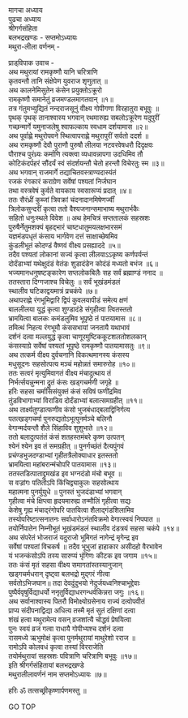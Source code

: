 मागचा अध्याय  
पुढचा अध्याय  
श्रीगर्गसंहिता  
बलभद्रखण्डः - सप्तमोऽध्यायः  
मथुरा-लीला वर्णनम् -  
  
प्राड्‌विपाक उवाच -  
अथ मथुरायां रामकृष्णौ यानि चरित्राणि  
कृतवन्तौ तानि संक्षेपेण युवराज शृणुतात् ॥  
अथ कालनेमिसुतेन कंसेन प्रयुक्तोऽक्रूरो  
रामकृष्णौ समानेतुं व्रजमण्डलमागतवान् ॥१॥  
तत्र गंतुमभ्युद्यितं नन्दराजसूनुं वीक्ष्य गोपीगणा विरहातुरा बभूवुः ॥  
पृथक् पृथक् तानाश्वास्य भगवान् रथमारुह्य सबलोऽक्रूरेण यदुपुरीं  
गच्छन्मार्गे यमुनाजलेषु श्वाफल्काय स्वधाम दर्शयामास ॥२॥  
अथ पूर्वाह्णे मथुरोपवने स्थित्वापराह्णे मथुरापुरीं सर्वतो ददर्श ॥  
अथ रामकृष्णौ देवौ पुराणौ पुरुषौ लीलया नटवरवेषधरौ दिदृक्षवः  
पौराश्च पुरंध्र्यः कर्माणि त्यक्त्वा व्यधावन्नापगा उदधिमिव तौ  
कोटिकंदर्पहरं सौंदर्यं स्वं संदर्शयन्तौ चेतो हरन्तौ विचेरतुः स्म ॥३॥  
अथ भगवान् राजमार्गे तद्याचितवस्त्राण्यदास्यंतं  
रजकं रंगकारं कराग्रेण सर्वेषां पश्यतां निर्जघान  
तथा वस्त्रवेषं कुर्वते वायकाय स्वसारूप्यं प्रदात् ॥४॥  
ततः सैरंध्रीं कुब्जां त्रिवक्रां चंदनादानमिषेणर्ज्वीं  
त्रिलोकसुन्दरीं कृत्वा ततो वैश्यजनान्समाभाष्य मथुरार्भकैः  
सहितो धनुःस्थले विवेश ॥ अथ हेमचित्रं सप्ततालकं सहस्रशः  
पुरुषैर्नेतुमशक्यं बृहद्‌भारं चाष्टधातुमयलक्षभारसमं  
यज्ञमंडपधृतं कंसाय भार्गवेण दत्तं साक्षाच्छेषमिव  
कुंडलीभूतं कोदण्डं वैष्णवं वीक्ष्य प्रसह्याददे ॥५॥  
तदैव पश्यतां लोकानां सज्यं कृत्वा लीलयाऽऽकृष्य कर्णपर्यन्तं  
दोर्दंडाभ्यां यथेक्षुदंडं वेतंडः शुडादंडेन कोदंडं मध्यतो बभंज ॥६॥  
भज्यमानधनुषष्टङ्कारेण सप्तलोकबिलैः सह सर्वं ब्रह्माण्डं ननाद ॥  
ततस्तारा दिग्गजाश्च विचेलुः ॥ सर्वं भूखंडमंडलं  
स्थालीव घटिकाद्वयमात्रं प्रचकंपे ॥७॥  
अथापराह्णे रंगभूमिद्वारि द्विपं कुवलयापीडं समेत्य क्षणं  
बाललीलया युद्धं कृत्वा शुण्डादंडे संगृहीत्वा त्वितस्ततो  
भ्रामयित्वा बालकः कमंडलुमिव भूपृष्ठे तं पातयामास ॥८॥  
तमित्थं निहत्य रंगभूमौ कंससभायां जनतायै यथाभावं  
दर्शनं दत्वा मल्लयुद्धं कृत्वा चाणूरमुष्टिककूटशलतोशलकान्  
कंसस्याग्रे सर्वेषां पश्यतां भूपृष्ठे रामकृष्णौ पातयामासतुः ॥९॥  
अथ तत्कर्म वीक्ष्य दुर्वचनानि विकत्थमानस्य कंसस्य  
मधुसूदनः सहसोत्पत्य मञ्चं महोन्नतं समारुरोह ॥१०॥  
ततः सत्वरं मृत्युमिवागतं वीक्ष्य मंचादुत्थाय तं  
निर्भर्त्सयन्नुन्मना द्रुतं कंसः खड्गचर्मणी जगृहे ॥  
हरिः सहसा चर्मासिसंयुक्तं कंसं सविषं फणींद्रमिव  
तुंडविभागाभ्यां विराडिव दोर्दंडाभ्यां बलात्समग्रहीत् ॥११॥  
अथ तार्क्ष्यतुण्डात्फणीव कंसो भुजबंधाद्बलाद्विनिर्गत्य  
पतत्खड्गचर्मा पुनरुद्यतोऽभूत्पुनर्मञ्चे बलिनौ  
वेगान्मर्दयन्तौ शैले सिंहाविव शुशुभाते ॥१२॥  
ततो बलादुत्पतंतं कंसं शतहस्तमंबरे कृष्ण उत्पतन्  
श्येनं श्येन इव तं समग्रहीत् ॥ पुनर्गच्छंतं दैत्यपुंगवं  
प्रचंण्डभुजदण्डाभ्यां गृहीतत्रैलोक्याधार इतस्ततो  
भ्रामयित्वा महांबरान्मंचोपरि पातयामास ॥१३॥  
ततस्तडित्पाताद्द्रुमखंड इव भग्नदंडो मंचो बभूव ॥  
स वज्रांगः पतितोऽपि किंचिद्व्याकुलः सहसोत्थाय  
महात्मना पुनर्युयुधे ॥ पुनस्तं भुजदंडाभ्यां भगवान्  
गृहीत्वा मंचे क्षिप्त्वा हृदयमारुह्य तन्मौलिं गृहीत्वा सद्यः  
केशेषु गृह्य मंचाद्‌रंगोपरि पातयित्वा शैलाद्गंडशिलामिव  
तस्योपरिष्टात्सनातनः सर्वाधारोऽनंतविक्रमो वेगात्स्वयं निपपात ॥  
तयोर्निपातेन निम्नीभूतं भूखंडमंडलं स्थालीव दंडत्रयं सहसा चकंपे ॥१४॥  
अथ संपरेतं भोजराजं यदुराजो भूमिगतं नागेन्द्रं मृगेन्द्र इव  
सर्वेषां पश्यतां विचकर्ष ॥ तदैव भूभुजां हाहाकार असीदहो वैरभावेन  
यं भजन्कंसोऽपि तस्य सारुप्यं भृंगिणः कीटक इव जगाम ॥१५॥  
ततः कंसं मृतं सहसा वीक्ष्य समागतांस्तस्यानुजान्  
खड्गचर्मधरान् दृष्ट्वा बलभद्रो मुद्गरं नीत्वा  
सर्वतोऽभिजघान॥ तदा देवदुंदुभयो नेदुर्जयध्वनिश्चाभूद्देवाः  
पुष्पैर्ववृषुर्विद्याधर्यो ननृतुर्विद्याधरगन्धर्वकिन्नरा जगुः ॥१६॥  
अथ सर्वानाश्वास्य पितरौ विमोक्ष्योग्रसेनाय राज्यं दत्वोपवीतं  
प्राप्य संदीपनाद्विद्या अधित्य तस्मै मृतं सुतं दक्षिणां दत्वा  
शंखं हत्वा मथुरामेत्य वसन् व्रजशांत्यै चोद्धवं प्रेषयित्वा  
पुनः स्वयं व्रजं गत्वा राधायै गोपीभ्यश्च दर्शनं दत्वा  
रासमध्ये ऋभुमोक्षं कृत्वा पुनर्मथुरायां माथुरेशो रराज ॥  
रामोऽपि कोलवधं कृत्वा तस्यां विरराजेति  
तयोर्मथुरायां सहस्रशः पवित्राणि चरित्राणि बभूवुः ॥१७॥  
इति श्रीगर्गसंहितायां बलभद्रखण्डे  
मथुरालीलावर्णनं नाम सप्तमोऽध्यायः ॥७॥  
  
हरिः ॐ तत्सच्छ्रीकृष्णार्पणमस्तु ॥  
  
GO TOP
